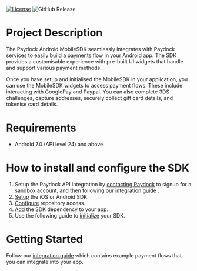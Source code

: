 [![License](https://img.shields.io/badge/License-Apache_2.0-blue.svg)](https://opensource.org/licenses/Apache-2.0)
![GitHub Release](https://img.shields.io/github/v/release/PayDock/android-mobile-sdk)

# Project Description

The Paydock Android MobileSDK seamlessly integrates with Paydock services to easily build a payments flow in your Android app. The SDK provides a customisable experience with pre-built UI widgets that handle and support various payment methods. 

Once you have setup and initialised the MobileSDK in your application, you can use the MobileSDK widgets to access payment flows. These include interacting with GooglePay and Paypal. You can also complete 3DS challenges, capture addresses, securely collect gift card details, and tokenise card details.

# Requirements

- Android 7.0 (API level 24) and above

# How to install and configure the SDK

1. Setup the Paydock API Integration by [contacting Paydock](https://paydock.com/contact-us/) to signup for a sandbox account, and then following our [integration guide](https://docs.paydock.com/#getting-started) . 
2. [Setup](https://github.com/PayDock/mobile-sdk-doc/blob/main/setup/installation.md#setup-the-paydock-android-sdk) the iOS or Android SDK.
3. [Configure](https://github.com/PayDock/mobile-sdk-doc/blob/main/setup/installation.md#step-1-configure-repository-access-1) repository access.
4. [Add](https://github.com/PayDock/mobile-sdk-doc/blob/main/setup/installation.md#step-2-add-sdk-dependency-1) the SDK dependency to your app.
5. Use the following guide to [initialize](https://github.com/PayDock/mobile-sdk-doc/blob/main/setup/initialise.md#initialize-the-android-sdk) your SDK.

# Getting Started

Follow our [integration guide](https://github.com/PayDock/mobile-sdk-doc/blob/main/setup/integration.md) which contains example payment flows that you can integrate into your app.
